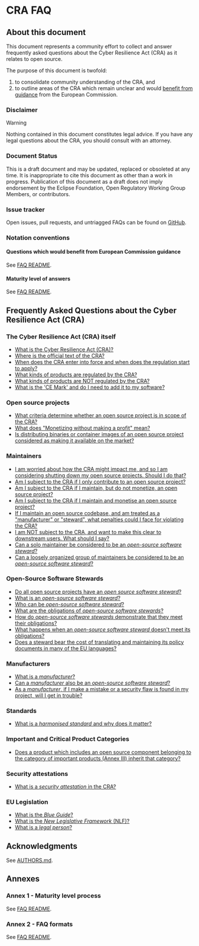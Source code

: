 # CRA FAQ

## About this document

This document represents a community effort to collect and answer frequently asked questions about the Cyber Resilience Act (CRA) as it relates to open source. 

The purpose of this document is twofold:

1. to consolidate community understanding of the CRA, and
2. to outline areas of the CRA which remain unclear and would [benefit from guidance][] from the European Commission.

### Disclaimer

> [!WARNING]
> Nothing contained in this document constitutes legal advice. If you have any legal questions about the CRA, you should consult with an attorney.

### Document Status

This is a draft document and may be updated, replaced or obsoleted at any time. It is inappropriate to cite this document as other than a work in progress. Publication of this document as a draft does not imply endorsement by the Eclipse Foundation, Open Regulatory Working Group Members, or contributors.

### Issue tracker

Open issues, pull requests, and untriagged FAQs can be found on [GitHub](https://github.com/orcwg/cra-hub/labels/FAQ).

### Notation conventions

#### Questions which would benefit from European Commission guidance

See [FAQ README][].

#### Maturity level of answers

See [FAQ README][].

## Frequently Asked Questions about the Cyber Resilience Act (CRA)

### The Cyber Resilience Act (CRA) itself

* [What is the Cyber Resilience Act (CRA)?](./faq/cra-itself/cra.md) <a name="q-what-is-the-cyber-resilience-act-cra"></a><a name="faq-tmp-154"></a>
* [Where is the official text of the CRA?](./faq/cra-itself/text.md) <a name="q-where-is-the-official-text-of-the-cra"></a><a name="faq-tmp-155"></a>
* [When does the CRA enter into force and when does the regulation start to apply?](./faq/cra-itself/timeline.md) <a name="q-when-does-the-cra-enter-into-force-and-when-does-the-regulation-start-to-apply"></a><a name="faq-tmp-10"></a>
* [What kinds of products are regulated by the CRA?](./faq/cra-itself/scope.md) <a name="q-what-is-in-scope-of-the-cra"></a><a name="faq-tmp-2"></a>
* [What kinds of products are NOT regulated by the CRA?](./faq/cra-itself/out-of-scope.md) <a name="q-what-is-not-in-scope-of-the-cra"></a><a name="faq-tmp-156"></a> 
* [What is the 'CE Mark' and do I need to add it to my software?](./faq/cra-itself/ce-mark.md) <a name="q-As-an-open-source-steward-do-i-have-to-affix-the-ce-mark"></a><a name="faq-tmp-34"></a> 


### Open source projects

* [What criteria determine whether an open source project is in scope of the CRA?](./faq/projects/scope.md) <a name="q-what-criteria-determine-whether-an-open-source-project-is-in-scope-of-the-cra"></a><a name="faq-tmp-124"></a>
* [What does "Monetizing without making a profit" mean?](./faq/projects/monetizing.md) <a name="q-what-is-monetizing"></a><a name="faq-tmp-33"></a>
* [Is distributing binaries or container images of an open source project considered as making it available on the market?](./faq/projects/binaries.md) <a name="q-is-distributing-binaries-or-container-images-of-an-open-source-project-considered-as-making-it-available-on-the-market"></a><a name="faq-tmp-157"></a>

### Maintainers

* [I am worried about how the CRA might impact me, and so I am considering shutting down my open source projects. Should I do that?](./faq/maintainers/should-i-worry.md) <a name="q-should-i-worry-about-the-CRA"></a><a name="faq-tmp-133a"></a>
* [Am I subject to the CRA if I only contribute to an open source project?](./faq/maintainers/contributors.md) <a name="q-am-i-subject-to-the-cra-if-i-only-contribute-to-an-open-source-project"></a><a name="faq-tmp-17"></a>
* [Am I subject to the CRA if I maintain, but do not monetize, an open source project?](./faq/maintainers/no-monetization.md) <a name="q-am-I-subject-if-I-dont-monetise"></a><a name="faq-tmp-133b"></a>
* [Am I subject to the CRA if I maintain and monetise an open source project?](./faq/maintainers/monetization.md) <a name="q-am-I-subject-if-I-do-monetise"></a><a name="faq-tmp-133c"></a>
* [If I maintain an open source codebase, and am treated as a "manufacturer" or "steward", what penalties could I face for violating the CRA?](./faq/maintainers/penalties.md) <a name="q-what-penalties"></a><a name="faq-tmp-133d"></a>
* [I am NOT subject to the CRA, and want to make this clear to downstream users. What should I say?](./faq/maintainers/transparency.md) <a name="faq-tmp-70"></a>
* [Can a solo maintainer be considered to be an _open-source software steward_?](./faq/maintainers/solo-maintainer-steward.md) <a name="q-can-an-solo-maintainer-be-considered-to-be-an-open-source-software-steward"></a><a name="faq-tmp-1"></a>
* [Can a loosely organized group of maintainers be considered to be an _open-source software steward_?](./faq/maintainers/multiple-maintainers-steward.md) <a name="q-can-a-loosely-organized-group-of-maintainers-be-considered-to-be-an-open-source-software-steward"></a><a name="faq-tmp-15"></a>

### Open-Source Software Stewards

* [Do all open source projects have an _open source software steward_?](./faq/stewards/do-all-projects-have-stewards.md) <a name="faq-tmp-170"></a>
* [What is an _open-source software steward_?](./faq/stewards/what-is-a-steward.md) <a name="q-what-is-an-open-source-software-steward"></a><a name="faq-tmp-127"></a>
* [Who can be _open-source software steward_?](./faq/stewards/who-can-be-steward.md)
* [What are the obligations of _open-source software stewards_?](./faq/stewards/obligations.md) <a name="q-what-are-the-obligations-of-open-source-software-stewards"></a><a name="faq-tmp-159"></a> 
* [How do _open-source software stewards_ demonstrate that they meet their obligations?](./faq/stewards/demonstrate.md) <a name="q-how-do-open-source-software-stewards-demonstrate-that-they-meet-their-obligations"></a><a name="faq-tmp-11"></a> 
* [What happens when an _open-source software steward_ doesn't meet its obligations?](./faq/stewards/penalties.md) <a name="q-what-happens-when-an-open-source-software-steward-doesnt-meet-its-obligations"></a><a name="faq-tmp-158"></a> 
* [Does a steward bear the cost of translating and maintaining its policy documents in many of the EU languages?](./faq/stewards/translation-costs.md) <a name="q-does-a-steward-bear-translation-costs-into-many-languages"></a><a name="faq-tmp-152"></a> 

### Manufacturers

* [What is a _manufacturer_?](./faq/manufacturers/what-is-a-manufacturer.md) <a name="q-what-is-a-manufacturer"></a><a name="faq-tmp-59"></a> 
* [Can a _manufacturer_ also be an _open-source software steward_?](./faq/manufacturers/both-manufacturer-and-steward.md) <a name="q-can-a-manufacturer-also-be-an-open-source-software-steward"></a><a name="faq-tmp-30"></a> 
* [As a _manufacturer_, if I make a mistake or a security flaw is found in my project, will I get in trouble?](./faq/manufacturers/mistakes.md)

### Standards

* [What is a _harmonised standard_ and why does it matter?](./faq/standards/harmonised-standards.md) <a name="q-what-is-a-harmonized-standard-and-why-does-it-matter"></a><a name="faq-tmp-56"></a> 

### Important and Critical Product Categories

* [Does a product which includes an open source component belonging to the category of important products (Annex III) inherit that category?](./faq/important-and-critical-products/inheriting-product-classification.md)

### Security attestations

* [What is a _security attestation_ in the CRA?](./faq/attestations/what-is-a-security-attestation.md) <a name="q-what-is-a-security-attestation-in-the-cra"></a><a name="faq-tmp-72"></a>

### EU Legislation

* [What is the _Blue Guide_?](./faq/legislation/blue-guide.md) <a name="q-what-is-the-blue-guide"></a><a name="faq-tmp-4"></a> 
* [What is the _New Legislative Framework_ (NLF)?](./faq/legislation/nlf.md) <a name="q-what-is-the-new-legislative-framework-nlf"></a><a name="faq-tmp-57"></a> 
* [What is a _legal person_?](./faq/legislation/legal-person.md) <a name="q-what-is-a-legal-person"></a><a name="faq-tmp-55"></a>

## Acknowledgments

See [AUTHORS.md][].

## Annexes

### Annex 1 - Maturity level process

<a name="annex-1"></a>
See [FAQ README][].

### Annex 2 - FAQ formats

See [FAQ README][].

[AUTHORS.md]: ./faq/AUTHORS.md
[FAQ README]: ./faq/README.md
[benefit from guidance]: ./faq/README.md#questions-which-would-benefit-from-european-commission-guidance

